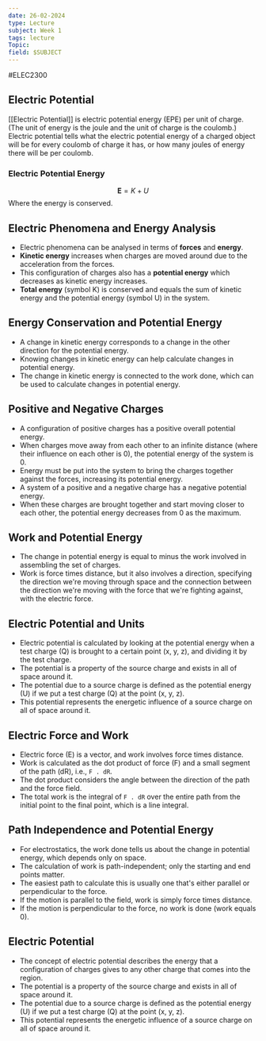 ```yaml
---
date: 26-02-2024
type: Lecture
subject: Week 1
tags: lecture
Topic:
field: $SUBJECT
---
```

#ELEC2300

## Electric Potential

[[Electric Potential]] is electric potential energy (EPE) per unit of charge. (The unit of energy is the joule and the unit of charge is the coulomb.) Electric potential tells what the electric potential energy of a charged object will be for every coulomb of charge it has, or how many joules of energy there will be per coulomb. 
### Electric Potential Energy

$$
\mathbf{E} = K + U
$$
Where the energy is conserved.

## Electric Phenomena and Energy Analysis
- Electric phenomena can be analysed in terms of **forces** and **energy**.
- **Kinetic energy** increases when charges are moved around due to the acceleration from the forces.
- This configuration of charges also has a **potential energy** which decreases as kinetic energy increases.
- **Total energy** (symbol K) is conserved and equals the sum of kinetic energy and the potential energy (symbol U) in the system.

## Energy Conservation and Potential Energy
- A change in kinetic energy corresponds to a change in the other direction for the potential energy.
- Knowing changes in kinetic energy can help calculate changes in potential energy.
- The change in kinetic energy is connected to the work done, which can be used to calculate changes in potential energy.

## Positive and Negative Charges
- A configuration of positive charges has a positive overall potential energy.
- When charges move away from each other to an infinite distance (where their influence on each other is 0), the potential energy of the system is 0.
- Energy must be put into the system to bring the charges together against the forces, increasing its potential energy.
- A system of a positive and a negative charge has a negative potential energy.
- When these charges are brought together and start moving closer to each other, the potential energy decreases from 0 as the maximum.

## Work and Potential Energy
- The change in potential energy is equal to minus the work involved in assembling the set of charges.
- Work is force times distance, but it also involves a direction, specifying the direction we're moving through space and the connection between the direction we're moving with the force that we're fighting against, with the electric force.

## Electric Potential and Units
- Electric potential is calculated by looking at the potential energy when a test charge (Q) is brought to a certain point (x, y, z), and dividing it by the test charge.
- The potential is a property of the source charge and exists in all of space around it.
- The potential due to a source charge is defined as the potential energy (U) if we put a test charge (Q) at the point (x, y, z).
- This potential represents the energetic influence of a source charge on all of space around it.

## Electric Force and Work
- Electric force (E) is a vector, and work involves force times distance.
- Work is calculated as the dot product of force (F) and a small segment of the path (dR), i.e., `F . dR`.
- The dot product considers the angle between the direction of the path and the force field.
- The total work is the integral of `F . dR` over the entire path from the initial point to the final point, which is a line integral.

## Path Independence and Potential Energy
- For electrostatics, the work done tells us about the change in potential energy, which depends only on space.
- The calculation of work is path-independent; only the starting and end points matter.
- The easiest path to calculate this is usually one that's either parallel or perpendicular to the force.
- If the motion is parallel to the field, work is simply force times distance.
- If the motion is perpendicular to the force, no work is done (work equals 0).

## Electric Potential
- The concept of electric potential describes the energy that a configuration of charges gives to any other charge that comes into the region.
- The potential is a property of the source charge and exists in all of space around it.
- The potential due to a source charge is defined as the potential energy (U) if we put a test charge (Q) at the point (x, y, z).
- This potential represents the energetic influence of a source charge on all of space around it.
